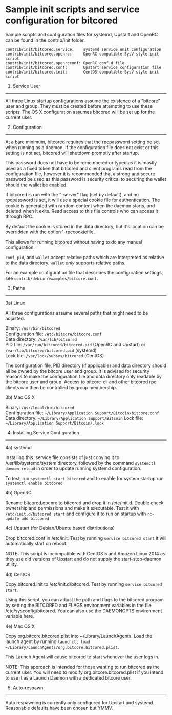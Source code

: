 Sample init scripts and service configuration for bitcored
==========================================================

Sample scripts and configuration files for systemd, Upstart and OpenRC
can be found in the contrib/init folder.

    contrib/init/bitcored.service:    systemd service unit configuration
    contrib/init/bitcored.openrc:     OpenRC compatible SysV style init script
    contrib/init/bitcored.openrcconf: OpenRC conf.d file
    contrib/init/bitcored.conf:       Upstart service configuration file
    contrib/init/bitcored.init:       CentOS compatible SysV style init script

1. Service User
---------------------------------

All three Linux startup configurations assume the existence of a "bitcore" user
and group.  They must be created before attempting to use these scripts.
The OS X configuration assumes bitcored will be set up for the current user.

2. Configuration
---------------------------------

At a bare minimum, bitcored requires that the rpcpassword setting be set
when running as a daemon.  If the configuration file does not exist or this
setting is not set, bitcored will shutdown promptly after startup.

This password does not have to be remembered or typed as it is mostly used
as a fixed token that bitcored and client programs read from the configuration
file, however it is recommended that a strong and secure password be used
as this password is security critical to securing the wallet should the
wallet be enabled.

If bitcored is run with the "-server" flag (set by default), and no rpcpassword is set,
it will use a special cookie file for authentication. The cookie is generated with random
content when the daemon starts, and deleted when it exits. Read access to this file
controls who can access it through RPC.

By default the cookie is stored in the data directory, but it's location can be overridden
with the option '-rpccookiefile'.

This allows for running bitcored without having to do any manual configuration.

`conf`, `pid`, and `wallet` accept relative paths which are interpreted as
relative to the data directory. `wallet` *only* supports relative paths.

For an example configuration file that describes the configuration settings,
see `contrib/debian/examples/bitcore.conf`.

3. Paths
---------------------------------

3a) Linux

All three configurations assume several paths that might need to be adjusted.

Binary:              `/usr/bin/bitcored`  
Configuration file:  `/etc/bitcore/bitcore.conf`  
Data directory:      `/var/lib/bitcored`  
PID file:            `/var/run/bitcored/bitcored.pid` (OpenRC and Upstart) or `/var/lib/bitcored/bitcored.pid` (systemd)  
Lock file:           `/var/lock/subsys/bitcored` (CentOS)  

The configuration file, PID directory (if applicable) and data directory
should all be owned by the bitcore user and group.  It is advised for security
reasons to make the configuration file and data directory only readable by the
bitcore user and group.  Access to bitcore-cli and other bitcored rpc clients
can then be controlled by group membership.

3b) Mac OS X

Binary:              `/usr/local/bin/bitcored`  
Configuration file:  `~/Library/Application Support/Bitcoin/bitcore.conf`  
Data directory:      `~/Library/Application Support/Bitcoin`
Lock file:           `~/Library/Application Support/Bitcoin/.lock`

4. Installing Service Configuration
-----------------------------------

4a) systemd

Installing this .service file consists of just copying it to
/usr/lib/systemd/system directory, followed by the command
`systemctl daemon-reload` in order to update running systemd configuration.

To test, run `systemctl start bitcored` and to enable for system startup run
`systemctl enable bitcored`

4b) OpenRC

Rename bitcored.openrc to bitcored and drop it in /etc/init.d.  Double
check ownership and permissions and make it executable.  Test it with
`/etc/init.d/bitcored start` and configure it to run on startup with
`rc-update add bitcored`

4c) Upstart (for Debian/Ubuntu based distributions)

Drop bitcored.conf in /etc/init.  Test by running `service bitcored start`
it will automatically start on reboot.

NOTE: This script is incompatible with CentOS 5 and Amazon Linux 2014 as they
use old versions of Upstart and do not supply the start-stop-daemon utility.

4d) CentOS

Copy bitcored.init to /etc/init.d/bitcored. Test by running `service bitcored start`.

Using this script, you can adjust the path and flags to the bitcored program by
setting the BITCORED and FLAGS environment variables in the file
/etc/sysconfig/bitcored. You can also use the DAEMONOPTS environment variable here.

4e) Mac OS X

Copy org.bitcore.bitcored.plist into ~/Library/LaunchAgents. Load the launch agent by
running `launchctl load ~/Library/LaunchAgents/org.bitcore.bitcored.plist`.

This Launch Agent will cause bitcored to start whenever the user logs in.

NOTE: This approach is intended for those wanting to run bitcored as the current user.
You will need to modify org.bitcore.bitcored.plist if you intend to use it as a
Launch Daemon with a dedicated bitcore user.

5. Auto-respawn
-----------------------------------

Auto respawning is currently only configured for Upstart and systemd.
Reasonable defaults have been chosen but YMMV.
